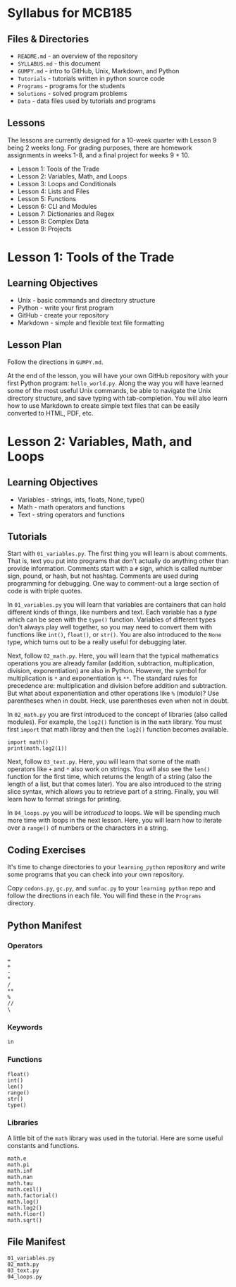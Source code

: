 Syllabus for MCB185
===================

## Files & Directories ##

+ `README.md` - an overview of the repository
+ `SYLLABUS.md` - this document
+ `GUMPY.md` - intro to GitHub, Unix, Markdown, and Python
+ `Tutorials` - tutorials written in python source code
+ `Programs` - programs for the students
+ `Solutions` - solved program problems
+ `Data` - data files used by tutorials and programs

## Lessons ##

The lessons are currently designed for a 10-week quarter with Lesson 9 being 2
weeks long. For grading purposes, there are homework assignments in weeks 1-8,
and a final project for weeks 9 + 10.

+ Lesson 1: Tools of the Trade
+ Lesson 2: Variables, Math, and Loops
+ Lesson 3: Loops and Conditionals
+ Lesson 4: Lists and Files
+ Lesson 5: Functions
+ Lesson 6: CLI and Modules
+ Lesson 7: Dictionaries and Regex
+ Lesson 8: Complex Data
+ Lesson 9: Projects

Lesson 1: Tools of the Trade
============================

## Learning Objectives ##

* Unix - basic commands and directory structure
* Python - write your first program
* GitHub - create your repository
* Markdown - simple and flexible text file formatting

## Lesson Plan ##

Follow the directions in `GUMPY.md`.

At the end of the lesson, you will have your own GitHub repository with your
first Python program: `hello_world.py`. Along the way you will have learned some
of the most useful Unix commands, be able to navigate the Unix directory
structure, and save typing with tab-completion. You will also learn how to use
Markdown to create simple text files that can be easily converted to HTML, PDF,
etc.

Lesson 2: Variables, Math, and Loops
====================================

## Learning Objectives ##

* Variables - strings, ints, floats, None, type()
* Math - math operators and functions
* Text - string operators and functions

## Tutorials ##

Start with `01_variables.py`. The first thing you will learn is about comments.
That is, text you put into programs that don't actually do anything other than
provide information. Comments start with a `#` sign, which is called number
sign, pound, or hash, but not hashtag. Comments are used during programming for
debugging. One way to comment-out a large section of code is with triple quotes.

In `01_variables.py` you will learn that variables are containers that can hold
different kinds of things, like numbers and text. Each variable has a *type*
which can be seen with the `type()` function. Variables of different types don't
always play well together, so you may need to convert them with functions like
`int()`, `float()`, or `str()`. You are also introduced to the `None` type,
which turns out to be a really useful for debugging later.

Next, follow `02_math.py`. Here, you will learn that the typical mathematics
operations you are already familar (addition, subtraction, multiplication,
division, exponentiation) are also in Python. However, the symbol for
multiplication is `*` and exponentiation is `**`. The standard rules for
precedence are: multiplication and division before addition and subtraction. But
what about exponentiation and other operations like `%` (modulo)? Use
parentheses when in doubt. Heck, use parentheses even when not in doubt.

In `02_math.py` you are first introduced to the concept of libraries (also
called modules). For example, the `log2()` function is in the `math` library.
You must first `import` that math libray and then the `log2()` function becomes
available.

	import math()
	print(math.log2(1))

Next, follow `03_text.py`. Here, you will learn that some of the math operators
like `+` and `*` also work on strings. You will also see the `len()` function
for the first time, which returns the length of a string (also the length of a
list, but that comes later). You are also introduced to the string slice syntax,
which allows you to retrieve part of a string. Finally, you will learn how to
format strings for printing.

In `04_loops.py` you will be _introduced_ to loops. We will be spending much
more time with loops in the next lesson. Here, you will learn how to iterate
over a `range()` of numbers or the characters in a string.

## Coding Exercises ##

It's time to change directories to your `learning_python` repository and write
some programs that you can check into your own repository.

Copy `codons.py`, `gc.py`, and `sumfac.py` to your `learning python` repo and
follow the directions in each file. You will find these in the `Programs`
directory.

## Python Manifest ##

### Operators

	=
	+
	-
	*
	/
	**
	%
	//
	\
	
### Keywords

	in
	
### Functions

	float()
	int()
	len()
	range()
	str()
	type()
	
### Libraries

A little bit of the `math` library was used in the tutorial. Here are some
useful constants and functions.

	math.e
	math.pi
	math.inf
	math.nan
	math.tau
	math.ceil()
	math.factorial()
	math.log()
	math.log2()
	math.floor()
	math.sqrt()

## File Manifest ##

	01_variables.py
	02_math.py
	03_text.py
	04_loops.py
